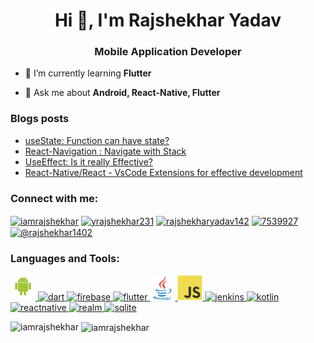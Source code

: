 <h1 align="center">Hi 👋, I'm Rajshekhar Yadav</h1>
<h3 align="center">Mobile Application Developer</h3>

- 🌱 I’m currently learning **Flutter**

- 💬 Ask me about **Android, React-Native, Flutter**

### Blogs posts
<!-- BLOG-POST-LIST:START -->
- [useState: Function can have state?](https://dev.to/iamrajshekhar/usestate-function-can-have-state-3h38)
- [React-Navigation :  Navigate with Stack](https://dev.to/iamrajshekhar/react-navigation-navigate-with-stack-3k5e)
- [UseEffect: Is it really Effective?](https://dev.to/iamrajshekhar/useeffect-is-it-really-effective-4e3l)
- [React-Native/React - VsCode Extensions for effective development](https://dev.to/iamrajshekhar/react-nativereact-vscode-extensions-for-effective-development-26f1)
<!-- BLOG-POST-LIST:END -->

<h3 align="left">Connect with me:</h3>
<p align="left">
<a href="https://dev.to/iamrajshekhar" target="blank"><img align="center" src="https://raw.githubusercontent.com/rahuldkjain/github-profile-readme-generator/master/src/images/icons/Social/devto.svg" alt="iamrajshekhar" height="30" width="40" /></a>
<a href="https://twitter.com/yrajshekhar231" target="blank"><img align="center" src="https://raw.githubusercontent.com/rahuldkjain/github-profile-readme-generator/master/src/images/icons/Social/twitter.svg" alt="yrajshekhar231" height="30" width="40" /></a>
<a href="https://linkedin.com/in/rajshekharyadav142" target="blank"><img align="center" src="https://raw.githubusercontent.com/rahuldkjain/github-profile-readme-generator/master/src/images/icons/Social/linked-in-alt.svg" alt="rajshekharyadav142" height="30" width="40" /></a>
<a href="https://stackoverflow.com/users/7539927" target="blank"><img align="center" src="https://raw.githubusercontent.com/rahuldkjain/github-profile-readme-generator/master/src/images/icons/Social/stack-overflow.svg" alt="7539927" height="30" width="40" /></a>
<a href="https://www.hackerearth.com/@rajshekhar1402" target="blank"><img align="center" src="https://raw.githubusercontent.com/rahuldkjain/github-profile-readme-generator/master/src/images/icons/Social/hackerearth.svg" alt="@rajshekhar1402" height="30" width="40" /></a>
</p>

<h3 align="left">Languages and Tools:</h3>
<p align="left"> <a href="https://developer.android.com" target="_blank" rel="noreferrer"> <img src="https://raw.githubusercontent.com/devicons/devicon/master/icons/android/android-original-wordmark.svg" alt="android" width="40" height="40"/> </a> <a href="https://dart.dev" target="_blank" rel="noreferrer"> <img src="https://www.vectorlogo.zone/logos/dartlang/dartlang-icon.svg" alt="dart" width="40" height="40"/> </a> <a href="https://firebase.google.com/" target="_blank" rel="noreferrer"> <img src="https://www.vectorlogo.zone/logos/firebase/firebase-icon.svg" alt="firebase" width="40" height="40"/> </a> <a href="https://flutter.dev" target="_blank" rel="noreferrer"> <img src="https://www.vectorlogo.zone/logos/flutterio/flutterio-icon.svg" alt="flutter" width="40" height="40"/> </a> <a href="https://www.java.com" target="_blank" rel="noreferrer"> <img src="https://raw.githubusercontent.com/devicons/devicon/master/icons/java/java-original.svg" alt="java" width="40" height="40"/> </a> <a href="https://developer.mozilla.org/en-US/docs/Web/JavaScript" target="_blank" rel="noreferrer"> <img src="https://raw.githubusercontent.com/devicons/devicon/master/icons/javascript/javascript-original.svg" alt="javascript" width="40" height="40"/> </a> <a href="https://www.jenkins.io" target="_blank" rel="noreferrer"> <img src="https://www.vectorlogo.zone/logos/jenkins/jenkins-icon.svg" alt="jenkins" width="40" height="40"/> </a> <a href="https://kotlinlang.org" target="_blank" rel="noreferrer"> <img src="https://www.vectorlogo.zone/logos/kotlinlang/kotlinlang-icon.svg" alt="kotlin" width="40" height="40"/> </a> <a href="https://reactnative.dev/" target="_blank" rel="noreferrer"> <img src="https://reactnative.dev/img/header_logo.svg" alt="reactnative" width="40" height="40"/> </a> <a href="https://realm.io/" target="_blank" rel="noreferrer"> <img src="https://raw.githubusercontent.com/bestofjs/bestofjs-webui/8665e8c267a0215f3159df28b33c365198101df5/public/logos/realm.svg" alt="realm" width="40" height="40"/> </a> <a href="https://www.sqlite.org/" target="_blank" rel="noreferrer"> <img src="https://www.vectorlogo.zone/logos/sqlite/sqlite-icon.svg" alt="sqlite" width="40" height="40"/> </a> </p>

<p><img align="left" src="https://github-readme-stats.vercel.app/api/top-langs?username=iamrajshekhar&show_icons=true&locale=en&layout=compact" alt="iamrajshekhar" /></p>

<p>&nbsp;<img align="center" src="https://github-readme-stats.vercel.app/api?username=iamrajshekhar&show_icons=true&locale=en" alt="iamrajshekhar" /></p>



